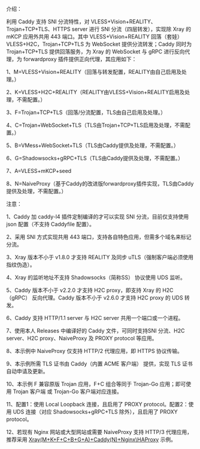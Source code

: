 介绍：

利用 Caddy 支持 SNI 分流特性，对 VLESS+Vision+REALITY、Trojan+TCP+TLS、HTTPS server 进行 SNI 分流（四层转发），实现除 Xray 的 mKCP 应用外共用 443 端口。其中 VLESS+Vision+REALITY 回落（套娃） VLESS+H2C，Trojan+TCP+TLS 为 WebSocket 提供分流转发；Caddy 同时为 Trojan+TCP+TLS 提供回落服务，为 Xray 的 WebSocket 与 gRPC 进行反向代理，为 forwardproxy 插件提供正向代理，其应用如下：

1、M=VLESS+Vision+REALITY（回落与转发配置，REALITY由自己启用及处理。）

2、K=VLESS+H2C+REALITY（REALITY由VLESS+Vision+REALITY启用及处理，不需配置。）

3、F=Trojan+TCP+TLS（回落/分流配置，TLS由自己启用及处理。）

4、C=Trojan+WebSocket+TLS（TLS由Trojan+TCP+TLS启用及处理，不需配置。）

5、B=VMess+WebSocket+TLS（TLS由Caddy提供及处理，不需配置。）

6、G=Shadowsocks+gRPC+TLS（TLS由Caddy提供及处理，不需配置。）

7、A=VLESS+mKCP+seed

8、N=NaiveProxy（基于Caddy的改进版forwardproxy插件实现，TLS由Caddy提供及处理，不需配置。）

注意：

1、Caddy 加 caddy-l4 插件定制编译的才可以实现 SNI 分流，目前仅支持使用 json 配置（不支持 Caddyfile 配置）。

2、采用 SNI 方式实现共用 443 端口，支持各自特色应用，但需多个域名来标记分流。

3、Xray 版本不小于 v1.8.0 才支持 REALITY 及同步 uTLS（强制客户端必须使用指纹伪造）。

4、Xray 的监听地址不支持 Shadowsocks（简称SS） 协议使用 UDS 监听。

5、Caddy 版本不小于 v2.2.0 才支持 H2C proxy，即支持 Xray 的 H2C（gRPC） 反向代理。Caddy 版本不小于 v2.6.0 才支持 H2C proxy 的 UDS 转发。

6、Caddy 支持 HTTP/1.1 server 与 H2C server 共用一个端口或一个进程。

7、使用本人 Releases 中编译好的 Caddy 文件，可同时支持SNI 分流、H2C server、H2C proxy、NaiveProxy 及 PROXY protocol 等应用。

8、本示例中 NaiveProxy 仅支持 HTTP/2 代理应用，即 HTTPS 协议传输。

9、本示例所需 TLS 证书由 Caddy（内置 ACME 客户端） 提供，实现 TLS 证书自动申请及更新。

10、本示例 F 兼容原版 Trojan 应用，F+C 组合等同于 Trojan-Go 应用；即可使用 Trojan 客户端 或 Trojan-Go 客户端对应连接。

11、配置1：使用 Local Loopback 连接，且启用了 PROXY protocol。配置2：使用 UDS 连接（对应 Shadowsocks+gRPC+TLS 除外），且启用了 PROXY protocol。

12、若现有 Nginx 网站或大型网站或需要 NaiveProxy 支持 HTTP/3 代理应用，推荐采用 [Xray(M+K+F+C+B+G+A)+Caddy(N)+Nginx\HAProxy](https://github.com/lxhao61/integrated-examples/tree/main/Xray(M%2BK%2BF%2BC%2BB%2BG%2BA)%2BCaddy(N)%2BNginx%5CHAProxy) 示例。
